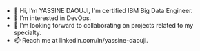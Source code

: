 - 👋 Hi, I’m YASSINE DAOUJI, I'm certified IBM Big Data Engineer.
- 🌱 I’m interested in DevOps.
- 👀 I'm looking forward to collaborating on projects related to my specialty.
- 📫 Reach me at linkedin.com/in/yassine-daouji.

<!---
iamyacin/iamyacin is a ✨ special ✨ repository because its `README.md` (this file) appears on your GitHub profile.
You can click the Preview link to take a look at your changes.
--->
